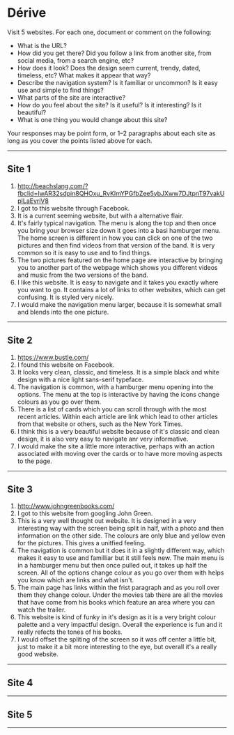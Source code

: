 # Dérive

Visit 5 websites. For each one, document or comment on the following:
* What is the URL?
* How did you get there? Did you follow a link from another site, from social media, from a search engine, etc?
* How does it look? Does the design seem current, trendy, dated, timeless, etc? What makes it appear that way?
* Describe the navigation system? Is it familiar or uncommon? Is it easy use and simple to find things?
* What parts of the site are interactive?
* How do you feel about the site? Is it useful? Is it interesting? Is it beautiful?
* What is one thing you would change about this site?

Your responses may be point form, or 1–2 paragraphs about each site as long as you cover the points listed above for each.

---
## Site 1
1. http://beachslang.com/?fbclid=IwAR32sdpin8QHOxu_RvKlmYPGfbZee5ybJXww7DJtpnT97vakUplLaEvriV8
2. I got to this website through Facebook.
3. It is a current seeming website, but with a alternative flair.
4. It's fairly typical navigation. The menu is along the top and then once you bring your browser size down it goes into a basi hamburger menu. The home screen is different in how you can click on one of the two pictures and then find videos from that version of the band. It is very common so it is easy to use and to find things. 
5. The two pictures featured on the home page are interactive by bringing you to another part of the webpage which shows you different videos and music from the two versions of the band. 
6. I like this website. It is easy to navigate and it takes you exactly where you want to go. It contains a lot of links to other websites, which can get confusing. It is styled very nicely.
7. I would make the navigation menu larger, because it is somewhat small and blends into the one picture. 

---
## Site 2
1. https://www.bustle.com/
2. I found this website on Facebook.
3. It looks very clean, classic, and timeless. It is a simple black and white design with a nice light sans-serif typeface. 
4. The navigation is common, with a hamburger menu opening into the options. The menu at the top is interactive by having the icons change colours as you go over them. 
5. There is a list of cards which you can scroll through with the most recent articles. Within each article are link which lead to other articles from that website or others, such as the New York Times.
6. I think this is a very beautiful website because of it's classic and clean design, it is also very easy to navigate anr very informative. 
7. I would make the site a little more interactive, perhaps with an action associated with moving over the cards or to have more moving aspects to the page.

---
## Site 3
1. http://www.johngreenbooks.com/
2. I got to this website from googling John Green.
3. This is a very well thought out website. It is designed in a very interesting way with the screen being split in half, with a photo and then information on the other side. The colours are only blue and yellow even for the pictures. This gives a unitfied feeling. 
4. The navigation is common but it does it in a slightly different way, which makes it easy to use and familliar but it still feels new. The main menu is in a hamburger menu but then once pulled out, it takes up half the screen. All of the options change colour as you go over them with helps you know which are links and what isn't.
5. The main page has links within the frist paragraph and as you roll over them they change colour. Under the movies tab there are all the movies that have come from his books which feature an area where you can watch the trailer. 
6. This website is kind of funky in it's design as it is a very bright colour palette and a very impactful design. Overall the experience is fun and it really refects the tones of his books. 
7. I would offset the spliting of the screen so it was off center a little bit, just to make it a bit more interesting to the eye, but overall it's a really good website. 

---
## Site 4




---
## Site 5




---
